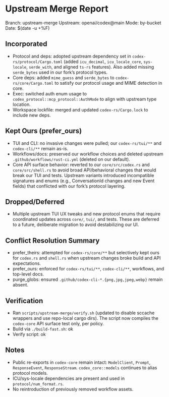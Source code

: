 # Upstream Merge Report

Branch: upstream-merge
Upstream: openai/codex@main
Mode: by-bucket
Date: $(date -u +%F)

## Incorporated
- Protocol and deps: adopted upstream dependency set in `codex-rs/protocol/Cargo.toml` (added `icu_decimal`, `icu_locale_core`, `sys-locale`, `serde_with`, and aligned `ts-rs` features). Also added missing `serde_bytes` used in our fork’s protocol types.
- Core deps: added `mime_guess` and `serde_bytes` to `codex-rs/core/Cargo.toml` to satisfy our protocol usage and MIME detection in core.
- Exec: switched auth enum usage to `codex_protocol::mcp_protocol::AuthMode` to align with upstream type location.
- Workspace lockfile: merged and updated `codex-rs/Cargo.lock` to include new deps.

## Kept Ours (prefer_ours)
- TUI and CLI: no invasive changes were pulled; our `codex-rs/tui/**` and `codex-cli/**` remain as-is.
- Workflows/docs: preserved our workflow choices and deleted upstream ` .github/workflows/rust-ci.yml` (deleted on our default).
- Core API surface behavior: reverted to our `core/src/codex.rs` and `core/src/shell.rs` to avoid broad API/behavioral changes that would break our TUI and tests. Upstream variants introduced incompatible signatures and enums (e.g., ConversationId changes and new Event fields) that conflicted with our fork’s protocol layering.

## Dropped/Deferred
- Multiple upstream TUI UX tweaks and new protocol enums that require coordinated updates across `core/`, `tui/`, and tests. These are deferred to a future, deliberate migration to avoid destabilizing our UI.

## Conflict Resolution Summary
- prefer_theirs: attempted for `codex-rs/core/**` but selectively kept ours for `codex.rs` and `shell.rs` when upstream changes broke build and API expectations.
- prefer_ours: enforced for `codex-rs/tui/**`, `codex-cli/**`, workflows, and top-level docs.
- purge_globs: ensured `.github/codex-cli-*.{png,jpg,jpeg,webp}` remain absent.

## Verification
- Ran `scripts/upstream-merge/verify.sh` (updated to disable sccache wrappers and use repo-local cargo dirs). The script now compiles the `codex-core` API surface test only, per policy.
- Build via `./build-fast.sh`: ok
- Verify script: ok

## Notes
- Public re-exports in `codex-core` remain intact: `ModelClient`, `Prompt`, `ResponseEvent`, `ResponseStream`. `codex_core::models` continues to alias protocol models.
- ICU/sys-locale dependencies are present and used in `protocol/num_format.rs`.
- No reintroduction of previously removed workflow assets.

